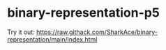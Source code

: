 # binary-representation-p5

Try it out: https://raw.githack.com/SharkAce/binary-representation/main/index.html
